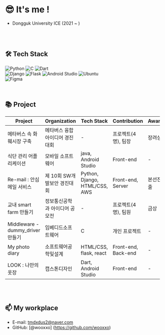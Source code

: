 # 😎 It's me !

- Dongguk University ICE (2021 ~ )

<br><br>
## 🛠 Tech Stack

![Python](https://img.shields.io/badge/Python-3766AB?style=flat-square&logo=Python&logoColor=white)
![C](https://img.shields.io/badge/C-A8B9CC?style=flat-square&logo=c&logoColor=white)
![Dart](https://img.shields.io/badge/Dart-0175C2?style=flat-square&logo=Dart&logoColor=white)
<br>
![Django](https://img.shields.io/badge/Django-092E20?style=flat-square&logo=Django&logoColor=white)
![Flask](https://img.shields.io/badge/Flask-000000?style=flat-square&logo=Flask&logoColor=white)
![Android Studio](https://img.shields.io/badge/Android_Studio-3DDC84?style=flat-square&logo=android-studio&logoColor=white)
![Ubuntu](https://img.shields.io/badge/Ubuntu-E95420?style=flat-square&logo=Ubuntu&logoColor=white)
<br>
![Figma](https://img.shields.io/badge/Figma-F24E1E?style=flat-square&logo=Figma&logoColor=white)

<br>

## 📚 Project

| Project | Organization | Tech Stack | Contribution | Award | Year |
| --- | --- | --- | --- | --- | --- |
| 메타버스 속 화훼시장 구축 | 메타버스 융합 아이디어 경진대회 | - | 프로젝트(4명), 팀장 | 장려상 | 2022 |
| 식단 관리 어플리케이션 | 모바일 소프트웨어 | java, Android Studio | Front-end | - | 2022 |
| Re-mail : 안심 메일 서비스 | 제 10회 SW개발보안 경진대회 | Python, Django, HTML/CSS, AWS | Front-end, Server | 본선진출 | 2023 |
| 교내 smart farm 만들기 | 정보통신공학과 아이디어 공모전 | - | 프로젝트(4명), 팀원 | 금상 | 2023 |
| Middleware - dummy_driver 만들기 | 임베디드소프트웨어 | C | 개인 프로젝트 | - | 2024 |
| My photo diary | 소프트웨어공학및설계 | HTML/CSS, flask, react | Front-end, Back-end | - | 2024 |
| LOOK : 나만의 옷장 | 캡스톤디자인 | Dart, Android Studio | Front-end | - | 2024 |


<br><br>
## 📫 My workplace
- E-mail: tmdxdus2@naver.com
- GitHub: [@wooxxo] (https://github.com/wooxxo)
